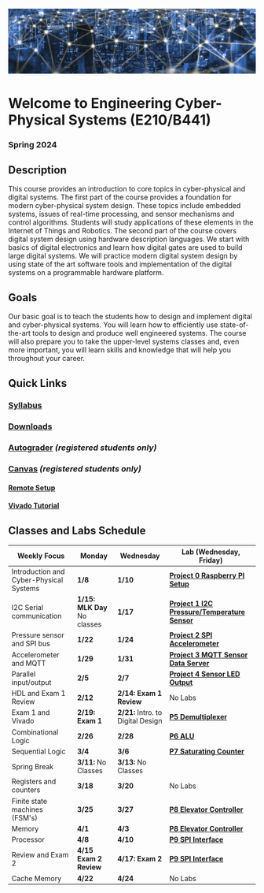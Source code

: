 ![Cover](projects/assets/index/cover.png)

# Welcome to Engineering Cyber-Physical Systems (E210/B441)
### Spring 2024 


## Description

This course provides an introduction to core topics in cyber-physical and digital systems. The
first part of the course provides a foundation for modern cyber-physical system design. These
topics include embedded systems, issues of real-time processing, and sensor mechanisms and
control algorithms. Students will study applications of these elements in the Internet of Things
and Robotics.
The second part of the course covers digital system design using hardware description
languages. We start with basics of digital electronics and learn how digital gates are used to
build large digital systems. We will practice modern digital system design by using state of the
art software tools and implementation of the digital systems on a programmable hardware
platform.


## Goals

Our basic goal is to teach the students how to design and implement digital and cyber-physical
systems. You will learn how to efficiently use state-of-the-art tools to design and produce well
engineered systems. The course will also prepare you to take the upper-level systems classes
and, even more important, you will learn skills and knowledge that will help you throughout
your career.


## Quick Links

### [Syllabus](syllabus.pdf)

### [Downloads](http://github.com/engr210/downloads) 

### [Autograder](https://autograder.luddy.indiana.edu) _(registered students only)_

### [Canvas](https://iu.instructure.com/courses/2119511) _(registered students only)_

#### [Remote Setup](https://uisapp2.iu.edu/confluence-prd/pages/viewpage.action?pageId=280461906)

#### [Vivado Tutorial](projects/vivado_tutorial) 



<!-- [P5 - Raspberry Pi Setup](P5.md) -->

## Classes and Labs Schedule

| Weekly Focus      | Monday| Wednesday | Lab (Wednesday, Friday)|
|-------------------|------------------------------------------------------------------         |--------------------------------------------------------------     |-----------------------------------------------|
| Introduction and Cyber-Physical Systems    | **1/8** | **1/10**| [**Project 0 Raspberry PI Setup**](projects/P0) |
| I2C Serial communication | **1/15: MLK Day** No classes| **1/17**| [**Project 1 I2C Pressure/Temperature Sensor**](projects/P1)|
| Pressure sensor and SPI bus | **1/22**| **1/24**| [**Project 2 SPI Accelerometer**](projects/P2) |
| Accelerometer and MQTT| **1/29**| **1/31**| [**Project 3 MQTT Sensor Data Server**](#projects/P3) |
| Parallel input/output| **2/5**| **2/7**|[**Project 4 Sensor LED Output**](#projects/P4)  |
| HDL and Exam 1 Review | **2/12**| **2/14: Exam 1 Review**| No Labs |
| Exam 1 and Vivado | **2/19: Exam 1** | **2/21:** Intro. to Digital Design |[**P5 Demultiplexer**](#projects/P5)|
| Combinational Logic | **2/26**| **2/28**|  **[P6 ALU](#https://github.com/ENGR210/ENGR210.github.io/blob/master/projects/P6.md)**|
| Sequential Logic|**3/4**  | **3/6** | **[P7 Saturating Counter](#projects/P7)** |
| Spring Break| **3/11:** No Classes | **3/13:** No Classes | |
| Registers and counters  | **3/18**  | **3/20**  | No Labs |
| Finite state machines (FSM's)| **3/25** | **3/27**   | **[P8 Elevator Controller](#projects/P8)** |
| Memory | **4/1** | **4/3** | **[P8 Elevator Controller](#projects/P8)** |
| Processor | **4/8**  | **4/10** | **[P9 SPI Interface](#projects/P9)**  |
| Review and Exam 2 | **4/15 Exam 2 Review**   | **4/17: Exam 2**  | **[P9 SPI Interface](#projects/P9)** |
| Cache Memory | **4/22**   | **4/24**  | No Labs |



<!-- [Old Projects](legacy/old_projects.md) -->
<!-- **[P7 Saturating Counter](https://docs.google.com/document/d/1JLgk0VguSrih_h3BsMyMtInTJ4Qrl--Hv2jkxK4chZw)** -->
